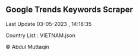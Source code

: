 

## Google Trends Keywords Scraper 
 
Last Update 03-05-2023 , 14:18:35

Country List :
VIETNAM.json



© Abdul Muttaqin 
